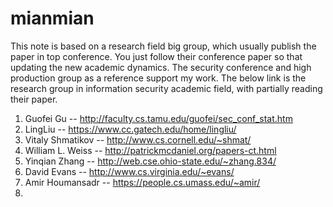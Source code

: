 # mianmian 
This note is based on a research field big group, which usually publish the paper in top conference. You just follow their conference paper so that updating the new academic dynamics. The security conference and high production group as a reference support my work. The below link is the research group in information security academic field, with partially reading their paper.
1. Guofei Gu -- http://faculty.cs.tamu.edu/guofei/sec_conf_stat.htm
2. LingLiu -- https://www.cc.gatech.edu/home/lingliu/
3. Vitaly Shmatikov -- http://www.cs.cornell.edu/~shmat/
4. William L. Weiss -- http://patrickmcdaniel.org/papers-ct.html
5. Yinqian Zhang -- http://web.cse.ohio-state.edu/~zhang.834/
6. David Evans -- http://www.cs.virginia.edu/~evans/
7. Amir Houmansadr -- https://people.cs.umass.edu/~amir/
8. 
